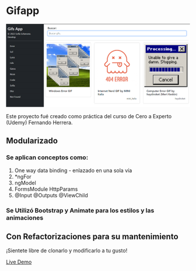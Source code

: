 # Gifapp

![Gif App](https://github.com/profsofia/GifApp/blob/master/src/assets/gifapp.png)

Este proyecto fué creado como práctica del curso de Cero a Experto (Udemy) Fernando Herrera.

## Modularizado

### Se aplican conceptos como:
1. One way data binding - enlazado en una sola vía
2. *ngFor
3. ngModel
4. FormsModule HttpParams
5. @Input @Outputs @ViewChild


### Se Utilizó Bootstrap y Animate para los estilos y las animaciones
## Con Refactorizaciones para su mantenimiento


¡Sientete libre de clonarlo y modificarlo a tu gusto!

[Live Demo](https://cheery-blini-d9da74.netlify.app/)
